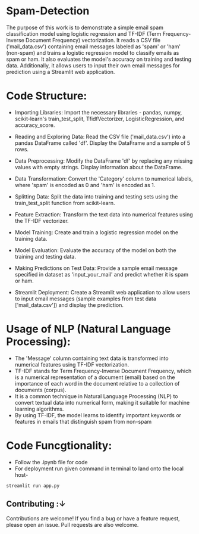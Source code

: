 #  Spam-Detection
The purpose of this work is to demonstrate a simple email spam classification model using logistic regression and TF-IDF (Term Frequency-Inverse Document Frequency) vectorization. It reads a CSV file ('mail_data.csv') containing email messages labeled as 'spam' or 'ham' (non-spam) and trains a logistic regression model to classify emails as spam or ham. It also evaluates the model's accuracy on training and testing data. Additionally, it allows users to input their own email messages for prediction using a Streamlit web application.

# Code Structure:
* Importing Libraries: Import the necessary libraries - pandas, numpy, scikit-learn's train_test_split, TfidfVectorizer, LogisticRegression, and accuracy_score.

* Reading and Exploring Data: Read the CSV file ('mail_data.csv') into a pandas DataFrame called 'df'. Display the DataFrame and a sample of 5 rows.

* Data Preprocessing: Modify the DataFrame 'df' by replacing any missing values with empty strings. Display information about the DataFrame.

* Data Transformation: Convert the 'Category' column to numerical labels, where 'spam' is encoded as 0 and 'ham' is encoded as 1.

* Splitting Data: Split the data into training and testing sets using the train_test_split function from scikit-learn.

* Feature Extraction: Transform the text data into numerical features using the TF-IDF vectorizer.

* Model Training: Create and train a logistic regression model on the training data.

* Model Evaluation: Evaluate the accuracy of the model on both the training and testing data.

* Making Predictions on Test Data: Provide a sample email message specified in dataset as 'input_your_mail' and predict whether it is spam or ham.

* Streamlit Deployment: Create a Streamlit web application to allow users to input email messages (sample examples from test data ['mail_data.csv']) and display the prediction.

# Usage of NLP (Natural Language Processing):
* The 'Message' column containing text data is transformed into numerical features using TF-IDF vectorization.
* TF-IDF stands for Term Frequency-Inverse Document Frequency, which is a numerical representation of a document (email) based on the importance of each word in the document relative to a collection of documents (corpus).
* It is a common technique in Natural Language Processing (NLP) to convert textual data into numerical form, making it suitable for machine learning algorithms.
* By using TF-IDF, the model learns to identify important keywords or features in emails that distinguish spam from non-spam


# Code Funcgtionality:
* Follow the .ipynb file for code
* For deployment run given command in terminal to land onto the local host-
```
streamlit run app.py
```


## Contributing :↓

Contributions are welcome! If you find a bug or have a feature request, please open an issue. Pull requests are also welcome.
